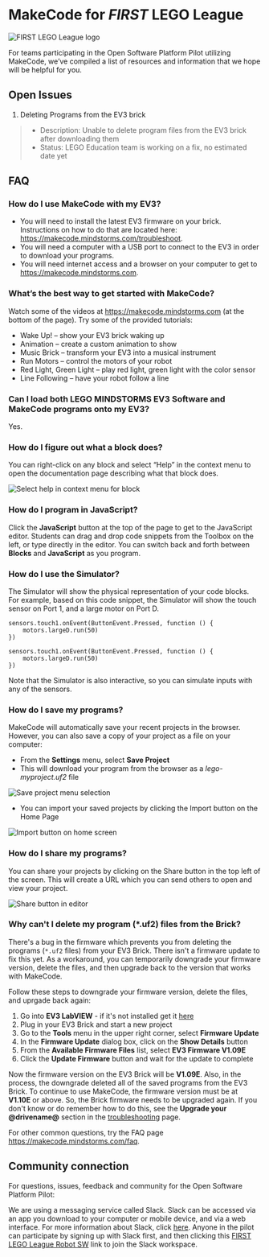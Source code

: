 # MakeCode for _FIRST_ LEGO League

![FIRST LEGO League logo](/static/fll/fll-logo.png)

For teams participating in the Open Software Platform Pilot utilizing MakeCode, we’ve compiled a list of resources and information that we hope will be helpful for you.

## Open Issues

1. Deleting Programs from the EV3 brick

>* Description: Unable to delete program files from the EV3 brick after downloading them
>* Status: LEGO Education team is working on a fix, no estimated date yet

## FAQ

### How do I use MakeCode with my EV3?

* You will need to install the latest EV3 firmware on your brick. Instructions on how to do that are located here: https://makecode.mindstorms.com/troubleshoot.
* You will need a computer with a USB port to connect to the EV3 in order to download your programs.
* You will need internet access and a browser on your computer to get to https://makecode.mindstorms.com.

### What’s the best way to get started with MakeCode?

Watch some of the videos at https://makecode.mindstorms.com (at the bottom of the page).
Try some of the provided tutorials:

* Wake Up! – show your EV3 brick waking up
* Animation – create a custom animation to show
* Music Brick – transform your EV3 into a musical instrument
* Run Motors – control the motors of your robot
* Red Light, Green Light – play red light, green light with the color sensor
* Line Following – have your robot follow a line

### Can I load both LEGO MINDSTORMS EV3 Software and MakeCode programs onto my EV3?

Yes.

### How do I figure out what a block does?

You can right-click on any block and select “Help” in the context menu to open the documentation page describing what that block does.

![Select help in context menu for block](/static/fll/context-help.jpg)

### How do I program in JavaScript?

Click the **JavaScript** button at the top of the page to get to the JavaScript editor.  Students can drag and drop code snippets from the Toolbox on the left, or type directly in the editor. You can switch back and forth between **Blocks** and **JavaScript** as you program.

### How do I use the Simulator?

The Simulator will show the physical representation of your code blocks. For example, based on this code snippet, the Simulator will show the touch sensor on Port 1, and a large motor on Port D.

```blocks
sensors.touch1.onEvent(ButtonEvent.Pressed, function () {
    motors.largeD.run(50)
})
```
 
```sim
sensors.touch1.onEvent(ButtonEvent.Pressed, function () {
    motors.largeD.run(50)
})
```

Note that the Simulator is also interactive, so you can simulate inputs with any of the sensors.

### How do I save my programs?

MakeCode will automatically save your recent projects in the browser. However, you can also save a copy of your project as a file on your computer:

* From the **Settings** menu, select **Save Project**
* This will download your program from the browser as a _lego-myproject.uf2_ file

![Save project menu selection](/static/fll/save-project.jpg)

* You can import your saved projects by clicking the Import button on the Home Page
 
![Import button on home screen](/static/fll/import-button.jpg)

### How do I share my programs?

You can share your projects by clicking on the Share button in the top left of the screen.  This will create a URL which you can send others to open and view your project.
 
![Share button in editor](/static/fll/share-program.jpg)

### Why can't I delete my program (*.uf2) files from the Brick?

There's a bug in the firmware which prevents you from deleting the programs (``*.uf2`` files) from your EV3 Brick. There isn't a firmware update to fix this yet. As a workaround, you can temporarily downgrade your firmware version, delete the files, and then upgrade back to the version that works with MakeCode.

Follow these steps to downgrade your firmware version, delete the files, and uprgade back again:

1. Go into **EV3 LabVIEW** - if it's not installed get it [here](https://education.lego.com/en-us/downloads/mindstorms-ev3/software)
2. Plug in your EV3 Brick and start a new project
3. Go to the **Tools** menu in the upper right corner, select **Firmware Update**
4. In the **Firmware Update** dialog box, click on the **Show Details** button
5. From the **Available Firmware Files** list, select **EV3 Firmware V1.09E**
6. Click the **Update Firmware** button and wait for the update to complete

Now the firmware version on the EV3 Brick will be **V1.09E**. Also, in the process, the downgrade deleted all of the saved programs from the EV3 Brick. To continue to use MakeCode, the firmware version must be at **V1.10E** or above. So, the Brick firmware needs to be upgraded again. If you don't know or do remember how to do this, see the **Upgrade your @drivename@** section in the [troubleshooting](/troubleshoot) page.

For other common questions, try the FAQ page https://makecode.mindstorms.com/faq.

## Community connection

For questions, issues, feedback and community for the Open Software Platform Pilot:

We are using a messaging service called Slack. Slack can be accessed via an app you download to your computer or mobile device, and via a web interface. For more information about Slack, click [here](https://slack.com/). Anyone in the pilot can participate by signing up with Slack first, and then clicking this [FIRST LEGO League Robot SW](https://join.slack.com/t/fllrobotsw/shared_invite/enQtNDU1MjQ5MDU0ODQ5LTY0ZTgzMDk1MThjYjg4NmM5ZTlmMWJhMzg4OWI2ZGQ3ZjBlNjIyY2Q2MDM5NTAyYzIyZTU1NmM0MTdlOTBkMDk) link to join the Slack workspace.

